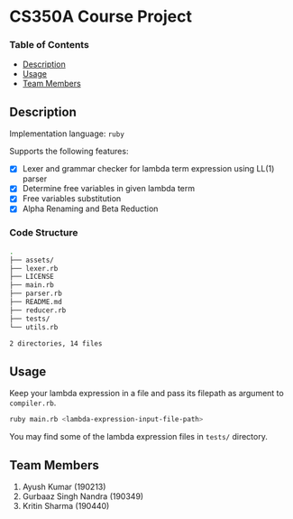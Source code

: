# CS350A Course Project

### Table of Contents

- [Description](#description)
- [Usage](#usage)
- [Team Members](#team-members)

## Description

Implementation language: `ruby`

Supports the following features:
- [x] Lexer and grammar checker for lambda term expression using LL(1) parser
- [x] Determine free variables in given lambda term
- [x] Free variables substitution
- [x] Alpha Renaming and Beta Reduction

### Code Structure

```bash
.
├── assets/
├── lexer.rb
├── LICENSE
├── main.rb
├── parser.rb
├── README.md
├── reducer.rb
├── tests/
└── utils.rb

2 directories, 14 files
```

## Usage

Keep your lambda expression in a file and pass its filepath as argument to `compiler.rb`.

```bash
ruby main.rb <lambda-expression-input-file-path>
```

You may find some of the lambda expression files in `tests/` directory.

## Team Members

1. Ayush Kumar (190213)
2. Gurbaaz Singh Nandra (190349)
3. Kritin Sharma (190440)